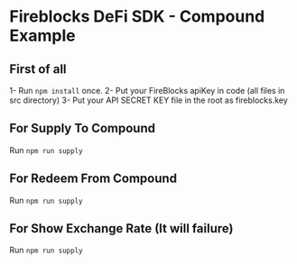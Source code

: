 # Fireblocks DeFi SDK - Compound Example

## First of all

1- Run `npm install` once.
2- Put your FireBlocks apiKey in code (all files in src directory)
3- Put your API SECRET KEY file in the root as fireblocks.key

## For Supply To Compound

Run `npm run supply`

## For Redeem From Compound

Run `npm run supply`

## For Show Exchange Rate (It will failure)

Run `npm run supply`
